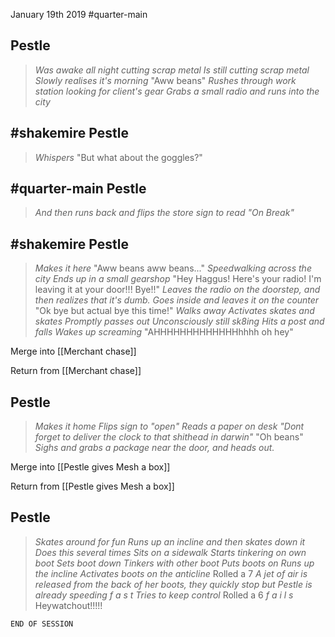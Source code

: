 January 19th 2019
#quarter-main  

Pestle
---
> _Was awake all night cutting scrap metal_
> _Is still cutting scrap metal_
> _Slowly realises it's morning_
> "Aww beans"
> _Rushes through work station looking for client's gear_
> _Grabs a small radio and runs into the city_

#shakemire 
Pestle
---
> _Whispers_
> "But what about the goggles?"

#quarter-main 
Pestle
---
> _And then runs back and flips the store sign to read "On Break"_

#shakemire 
Pestle
---
> _Makes it here_
> "Aww beans aww beans..."
> _Speedwalking across the city_
> _Ends up in a small gearshop_
> "Hey Haggus! Here's your radio! I'm leaving it at your door!!! Bye!!"
> _Leaves the radio on the doorstep, and then realizes that it's dumb.
> Goes inside and leaves it on the counter_
> "Ok bye but actual bye this time!"
> _Walks away_
> _Activates skates and skates_
> _Promptly passes out_
> _Unconsciously still sk8ing_
> _Hits a post and falls_
> _Wakes up screaming_
> "AHHHHHHHHHHHHHhhhh oh hey"

Merge into [[Merchant chase]]

Return from [[Merchant chase]]

Pestle
---
> _Makes it home_
> _Flips sign to "open"_
> _Reads a paper on desk_
> _"Dont forget to deliver the clock to that shithead in darwin"_
> "Oh beans"
> _Sighs and grabs a package near the door, and heads out._

Merge into [[Pestle gives Mesh a box]]

Return from [[Pestle gives Mesh a box]]

Pestle
---
> _Skates around for fun_
> _Runs up an incline and then skates down it_
> _Does this several times_
> _Sits on a sidewalk_
> _Starts tinkering on own boot_
> _Sets boot down_
> _Tinkers with other boot_
> _Puts boots on_
> _Runs up the incline_
> _Activates boots on the anticline_
> Rolled a 7
> _A jet of air is released from the back of her boots, they quickly stop but Pestle is already speeding f a s t_
> _Tries to keep control_
> Rolled a 6
> _f a i l s_
> Heywatchout!!!!!

`END OF SESSION`